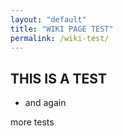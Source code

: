 ```yaml
---
layout: "default"
title: "WIKI PAGE TEST"
permalink: /wiki-test/
---
```


## THIS IS A TEST

   * and again

more tests


